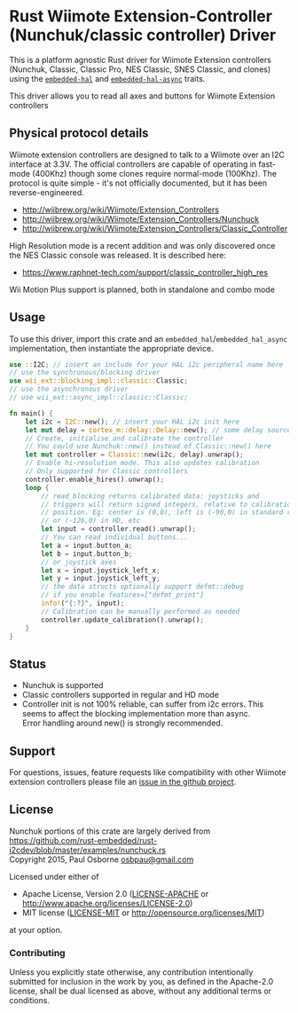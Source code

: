 # Rust Wiimote Extension-Controller (Nunchuk/classic controller) Driver

This is a platform agnostic Rust driver for Wiimote Extension controllers (Nunchuk, Classic, Classic Pro, NES Classic, SNES Classic, and clones) using the [`embedded-hal`] and [`embedded-hal-async`] traits.

This driver allows you to read all axes and buttons for Wiimote Extension controllers

## Physical protocol details

Wiimote extension controllers are designed to talk to a Wiimote over an I2C interface at 3.3V.
The official controllers are capable of operating in fast-mode (400Khz) though some clones require normal-mode (100Khz).
The protocol is quite simple - it's not officially documented, but it has been reverse-engineered.

- <http://wiibrew.org/wiki/Wiimote/Extension_Controllers>
- <http://wiibrew.org/wiki/Wiimote/Extension_Controllers/Nunchuck>
- <http://wiibrew.org/wiki/Wiimote/Extension_Controllers/Classic_Controller>

High Resolution mode is a recent addition and was only discovered once the NES Classic console was released. It is described here:
- <https://www.raphnet-tech.com/support/classic_controller_high_res>


Wii Motion Plus support is planned, both in standalone and combo mode

## Usage

To use this driver, import this crate and an `embedded_hal`/`embedded_hal_async` implementation,
then instantiate the appropriate device.

```rust
use ::I2C; // insert an include for your HAL i2c peripheral name here
// use the synchronous/blocking driver
use wii_ext::blocking_impl::classic::Classic;
// use the asynchronous driver
// use wii_ext::async_impl::classic::Classic;

fn main() {
    let i2c = I2C::new(); // insert your HAL i2c init here
    let mut delay = cortex_m::delay::Delay::new(); // some delay source as well
    // Create, initialise and calibrate the controller
    // You could use Nunchuk::new() instead of Classic::new() here
    let mut controller = Classic::new(i2c, delay).unwrap();
    // Enable hi-resolution mode. This also updates calibration
    // Only supported for Classic controllers
    controller.enable_hires().unwrap();
    loop {
        // read_blocking returns calibrated data: joysticks and
        // triggers will return signed integers, relative to calibration
        // position. Eg: center is (0,0), left is (-90,0) in standard resolution
        // or (-126,0) in HD, etc
        let input = controller.read().unwrap();
        // You can read individual buttons...
        let a = input.button_a;
        let b = input.button_b;
        // or joystick axes
        let x = input.joystick_left_x;
        let y = input.joystick_left_y;
        // the data structs optionally support defmt::debug
        // if you enable features=["defmt_print"]
        info!("{:?}", input);
        // Calibration can be manually performed as needed
        controller.update_calibration().unwrap();
    }
}
```

## Status

- Nunchuk is supported
- Classic controllers supported in regular and HD mode
- Controller init is not 100% reliable, can suffer from i2c errors. This seems to affect the blocking implementation more than async.  
  Error handling around new() is strongly recommended.

## Support

For questions, issues, feature requests like compatibility with other Wiimote extension controllers please file an
[issue in the github project](https://github.com/9names/wii-ext-rs/issues).

## License

Nunchuk portions of this crate are largely derived from  
<https://github.com/rust-embedded/rust-i2cdev/blob/master/examples/nunchuck.rs>  
Copyright 2015, Paul Osborne <osbpau@gmail.com>

Licensed under either of

 * Apache License, Version 2.0 ([LICENSE-APACHE](LICENSE-APACHE) or
   <http://www.apache.org/licenses/LICENSE-2.0>)
 * MIT license ([LICENSE-MIT](LICENSE-MIT) or
   <http://opensource.org/licenses/MIT>)

at your option.

### Contributing

Unless you explicitly state otherwise, any contribution intentionally submitted
for inclusion in the work by you, as defined in the Apache-2.0 license, shall
be dual licensed as above, without any additional terms or conditions.

[`embedded-hal`]: https://crates.io/crates/embedded-hal
[`embedded-hal-async`]: https://crates.io/crates/embedded-hal-async